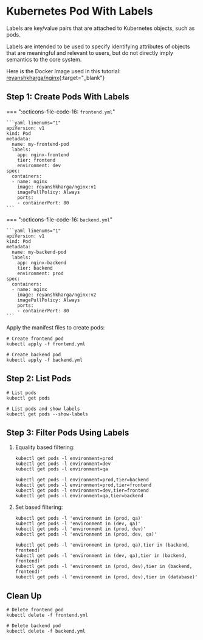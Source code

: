# Kubernetes Pod With Labels

Labels are key/value pairs that are attached to Kubernetes objects, such as pods.

Labels are intended to be used to specify identifying attributes of objects that are meaningful and relevant to users, but do not directly imply semantics to the core system.

Here is the Docker Image used in this tutorial: [reyanshkharga/nginx]{:target="_blank"}


## Step 1: Create Pods With Labels

=== ":octicons-file-code-16: `frontend.yml`"

    ```yaml linenums="1"
    apiVersion: v1
    kind: Pod
    metadata:
      name: my-frontend-pod
      labels:
        app: nginx-frontend
        tier: frontend
        environment: dev
    spec:
      containers:
      - name: nginx
        image: reyanshkharga/nginx:v1
        imagePullPolicy: Always
        ports:
        - containerPort: 80
    ```

=== ":octicons-file-code-16: `backend.yml`"

    ```yaml linenums="1"
    apiVersion: v1
    kind: Pod
    metadata:
      name: my-backend-pod
      labels:
        app: nginx-backend
        tier: backend
        environment: prod
    spec:
      containers:
      - name: nginx
        image: reyanshkharga/nginx:v2
        imagePullPolicy: Always
        ports:
        - containerPort: 80
    ```

Apply the manifest files to create pods:

```
# Create frontend pod
kubectl apply -f frontend.yml

# Create backend pod
kubectl apply -f backend.yml
```

## Step 2: List Pods

```
# List pods
kubectl get pods

# List pods and show labels
kubectl get pods --show-labels
```


## Step 3: Filter Pods Using Labels

1. Equality based filtering:

    ```
    kubectl get pods -l environment=prod
    kubectl get pods -l environment=dev
    kubectl get pods -l environment=qa

    kubectl get pods -l environment=prod,tier=backend
    kubectl get pods -l environment=prod,tier=frontend
    kubectl get pods -l environment=dev,tier=frontend
    kubectl get pods -l environment=qa,tier=backend
    ```

2. Set based filtering:

    ```
    kubectl get pods -l 'environment in (prod, qa)'
    kubectl get pods -l 'environment in (dev, qa)'
    kubectl get pods -l 'environment in (prod, dev)'
    kubectl get pods -l 'environment in (prod, dev, qa)'

    kubectl get pods -l 'environment in (prod, qa),tier in (backend, frontend)'
    kubectl get pods -l 'environment in (dev, qa),tier in (backend, frontend)'
    kubectl get pods -l 'environment in (prod, dev),tier in (backend, frontend)'
    kubectl get pods -l 'environment in (prod, dev),tier in (database)'
    ```

## Clean Up

```
# Delete frontend pod
kubectl delete -f frontend.yml

# Delete backend pod
kubectl delete -f backend.yml
```


<!-- Hyperlinks -->
[reyanshkharga/nginx]: https://hub.docker.com/r/reyanshkharga/nginx
